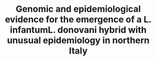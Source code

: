 ---
title: "Genomic and epidemiological evidence for the emergence of a L. infantumL. donovani hybrid with unusual epidemiology in northern Italy"
journal: "Mbio"
year: 2024
volume: 138
DOI: 10.1128/mbio.00995-24
pmid: 
authors: 'F. Bruno, G. Castelli, B. Li, S. Reale, E. Carra, F. Vitale, S. Scibetta, M. Calzolari, S. Varani, M. Ortalli, others'
---